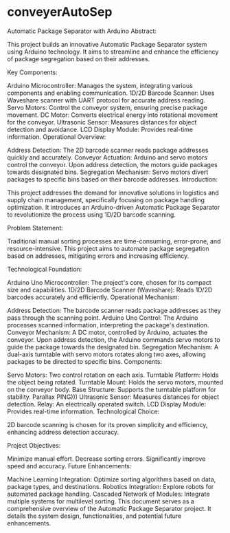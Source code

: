 # conveyerAutoSep

Automatic Package Separator with Arduino
Abstract:

This project builds an innovative Automatic Package Separator system using Arduino technology. It aims to streamline and enhance the efficiency of package segregation based on their addresses.

Key Components:

Arduino Microcontroller: Manages the system, integrating various components and enabling communication.
1D/2D Barcode Scanner: Uses Waveshare scanner with UART protocol for accurate address reading.
Servo Motors: Control the conveyor system, ensuring precise package movement.
DC Motor: Converts electrical energy into rotational movement for the conveyor.
Ultrasonic Sensor: Measures distances for object detection and avoidance.
LCD Display Module: Provides real-time information.
Operational Overview:

Address Detection: The 2D barcode scanner reads package addresses quickly and accurately.
Conveyor Actuation: Arduino and servo motors control the conveyor. Upon address detection, the motors guide packages towards designated bins.
Segregation Mechanism: Servo motors divert packages to specific bins based on their barcode addresses.
Introduction:

This project addresses the demand for innovative solutions in logistics and supply chain management, specifically focusing on package handling optimization. It introduces an Arduino-driven Automatic Package Separator to revolutionize the process using 1D/2D barcode scanning.

Problem Statement:

Traditional manual sorting processes are time-consuming, error-prone, and resource-intensive. This project aims to automate package segregation based on addresses, mitigating errors and increasing efficiency.

Technological Foundation:

Arduino Uno Microcontroller: The project's core, chosen for its compact size and capabilities.
1D/2D Barcode Scanner (Waveshare): Reads 1D/2D barcodes accurately and efficiently.
Operational Mechanism:

Address Detection: The barcode scanner reads package addresses as they pass through the scanning point.
Arduino Uno Control: The Arduino processes scanned information, interpreting the package's destination.
Conveyor Mechanism: A DC motor, controlled by Arduino, actuates the conveyor. Upon address detection, the Arduino commands servo motors to guide the package towards the designated bin.
Segregation Mechanism: A dual-axis turntable with servo motors rotates along two axes, allowing packages to be directed to specific bins.
Components:

Servo Motors: Two control rotation on each axis.
Turntable Platform: Holds the object being rotated.
Turntable Mount: Holds the servo motors, mounted on the conveyor body.
Base Structure: Supports the turntable platform for stability.
Parallax PING))) Ultrasonic Sensor: Measures distances for object detection.
Relay: An electrically operated switch.
LCD Display Module: Provides real-time information.
Technological Choice:

2D barcode scanning is chosen for its proven simplicity and efficiency, enhancing address detection accuracy.

Project Objectives:

Minimize manual effort.
Decrease sorting errors.
Significantly improve speed and accuracy.
Future Enhancements:

Machine Learning Integration: Optimize sorting algorithms based on data, package types, and destinations.
Robotics Integration: Explore robots for automated package handling.
Cascaded Network of Modules: Integrate multiple systems for multilevel sorting.
This document serves as a comprehensive overview of the Automatic Package Separator project. It details the system design, functionalities, and potential future enhancements.